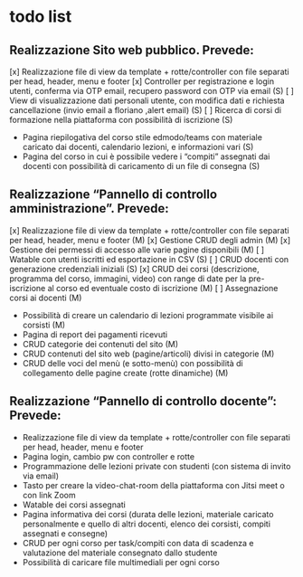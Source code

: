 # todo list

## Realizzazione Sito web pubblico. Prevede:
[x] Realizzazione file di view da template + rotte/controller con file separati per head, header, menu e footer 
[x] Controller per registrazione e login utenti, conferma via OTP email, recupero password con OTP via email (S)
[ ] View di visualizzazione dati personali utente, con modifica dati e richiesta cancellazione (invio email a floriano ,alert email) (S)
[ ] Ricerca di corsi di formazione nella piattaforma con possibilità di iscrizione (S)
- Pagina riepilogativa del corso stile edmodo/teams con materiale caricato dai docenti, calendario lezioni, e informazioni vari (S)
- Pagina del corso in cui è possibile vedere i “compiti” assegnati dai docenti con possibilità di caricamento di un file di consegna (S)

## Realizzazione “Pannello di controllo amministrazione”. Prevede:
[x] Realizzazione file di view da template + rotte/controller con file separati per head, header, menu e footer (M)
[x] Gestione CRUD degli admin (M)
[x] Gestione dei permessi di accesso alle varie pagine disponibili (M)
[ ] Watable con utenti iscritti ed esportazione in CSV (S)
[ ] CRUD docenti con generazione credenziali iniziali (S)
[x] CRUD dei corsi (descrizione, programma del corso, immagini, video) con range di date per la pre-iscrizione al corso ed eventuale costo di iscrizione (M)
[ ] Assegnazione corsi ai docenti (M)
- Possibilità di creare un calendario di lezioni programmate visibile ai corsisti (M)
- Pagina di report dei pagamenti ricevuti
- CRUD categorie dei contenuti del sito (M)
- CRUD contenuti del sito web (pagine/articoli) divisi in categorie (M)
- CRUD delle voci del menù (e sotto-menù) con possibilità di collegamento delle pagine create (rotte dinamiche) (M)

## Realizzazione “Pannello di controllo docente”: Prevede:
- Realizzazione file di view da template + rotte/controller con file separati per head, header, menu e footer
- Pagina login, cambio pw con controller e rotte
- Programmazione delle lezioni private con studenti (con sistema di invito via email)
- Tasto per creare la video-chat-room della piattaforma con Jitsi meet o con link Zoom
- Watable dei corsi assegnati 
- Pagina informativa dei corsi (durata delle lezioni, materiale caricato personalmente e quello di altri docenti, elenco dei corsisti, compiti assegnati e consegne)
- CRUD per ogni corso per task/compiti con data di scadenza e valutazione del materiale consegnato dallo studente 
- Possibilità di caricare file multimediali per ogni corso